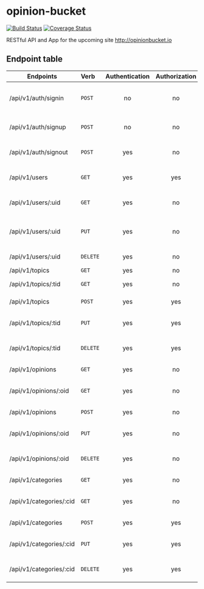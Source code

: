 # opinion-bucket

[![Build Status](https://travis-ci.org/bolorundurowb/opinion-bucket.svg?branch=feature%2F%239%2Ftravis-ci)](https://travis-ci.org/bolorundurowb/opinion-bucket) [![Coverage Status](https://coveralls.io/repos/github/bolorundurowb/opinion-bucket/badge.svg?branch=develop)](https://coveralls.io/github/bolorundurowb/opinion-bucket?branch=develop)

RESTful API and App for the upcoming site http://opinionbucket.io


## Endpoint table

|Endpoints                    |Verb      | Authentication | Authorization | Description |
|---|:---|:---:|:---:|:---|
| /api/v1/auth/signin                | `POST`   | no    | no    | Get authenticated from this route        |
| /api/v1/auth/signup                | `POST`   | no    | no    | Create a new user via this route        |
| /api/v1/auth/signout               | `POST`   | yes   | no    | Log a user out of the service        |
| /api/v1/users                      | `GET`    | yes   | yes   | Get a list of all users on the platform        |
| /api/v1/users/:uid                 | `GET`    | yes   | no    | Get a particular user        |
| /api/v1/users/:uid                 | `PUT`    | yes   | no    | Updates a particular users' information        |
| /api/v1/users/:uid                 | `DELETE` | yes   | no    | Remove a user        |
| /api/v1/topics              | `GET`    | yes    | no     | Get all topics        |
| /api/v1/topics/:tid         | `GET`    | yes    | no     | Get a specific topic        |
| /api/v1/topics              | `POST`   | yes    | yes    | Create a new topic        |
| /api/v1/topics/:tid         | `PUT`    | yes    | yes    | Update a specified topic        |
| /api/v1/topics/:tid         | `DELETE` | yes    | yes    | Remove a specified topic        |
| /api/v1/opinions              | `GET`    | yes    | no     | Get all opinions        |
| /api/v1/opinions/:oid         | `GET`    | yes    | no     | Get a specific opinion        |
| /api/v1/opinions              | `POST`   | yes    | no    | Create a new opinion        |
| /api/v1/opinions/:oid         | `PUT`    | yes    | no    | Update a specified opinion        |
| /api/v1/opinions/:oid         | `DELETE` | yes    | no    | Remove a specified opinion        |
| /api/v1/categories             | `GET`    | yes    | no    | Get all categories        |
| /api/v1/categories/:cid        | `GET`    | yes    | no     | Get a specific category        |
| /api/v1/categories             | `POST`   | yes    | yes    | Create a new category        |
| /api/v1/categories/:cid        | `PUT`    | yes    | yes    | Update a specified category        |
| /api/v1/categories/:cid        | `DELETE` | yes    | yes    | Remove a  specified category        |
